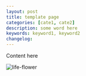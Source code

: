 ```yaml
---
layout: post
title: template page
categories: [cate1, cate2]
description: some word here
keywords: keyword1, keyword2
changelog:
---
```


Content here

![life-flower](/imagesfe-flower/longmao.gif)